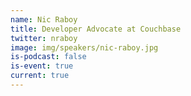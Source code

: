 ```yaml
---
name: Nic Raboy
title: Developer Advocate at Couchbase
twitter: nraboy
image: img/speakers/nic-raboy.jpg
is-podcast: false
is-event: true
current: true
---
```

